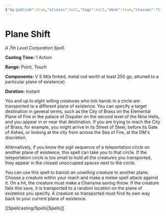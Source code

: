 ```yaml
---
{"dg-publish":true,"aliases":null,"tags":null,"done":true,"classes":"Cleric, Druid, Sorcerer, Warlock, Wizard,","spellLevel":7,"school":"Conjuration","source":"PHB","permalink":"/spells/plane-shift/","dgHomeLink":false,"dgPassFrontmatter":true}
---
```


# Plane Shift
*A 7th Level Conjuration Spell.*

**Casting Time:** 1 Action

**Range:** Point, Touch

**Components:** V S M(a forked, metal rod worth at least 250 gp, attuned to a particular plane of existence)

**Duration:** Instant

You and up to eight willing creatures who link hands in a circle are transported to a different plane of existence. You can specify a target destination in general terms, such as the City of Brass on the Elemental Plane of Fire or the palace of Dispater on the second level of the Nine Hells, and you appear in or near that destination. If you are trying to reach the City of Brass, for example, you might arrive in its Street of Steel, before its Gate of Ashes, or looking at the city from across the Sea of Fire, at the DM's discretion.



Alternatively, if you know the sigil sequence of a teleportation circle on another plane of existence, this spell can take you to that circle. If the teleportation circle is too small to hold all the creatures you transported, they appear in the closest unoccupied spaces next to the circle.



You can use this spell to banish an unwilling creature to another plane. Choose a creature within your reach and make a melee spell attack against it. On a hit, the creature must make a Charisma saving throw. If the creature fails this save, it is transported to a random location on the plane of existence you specify. A creature so transported must find its own way back to your current plane of existence.

[[Spellcasting/Spells|Spells]]